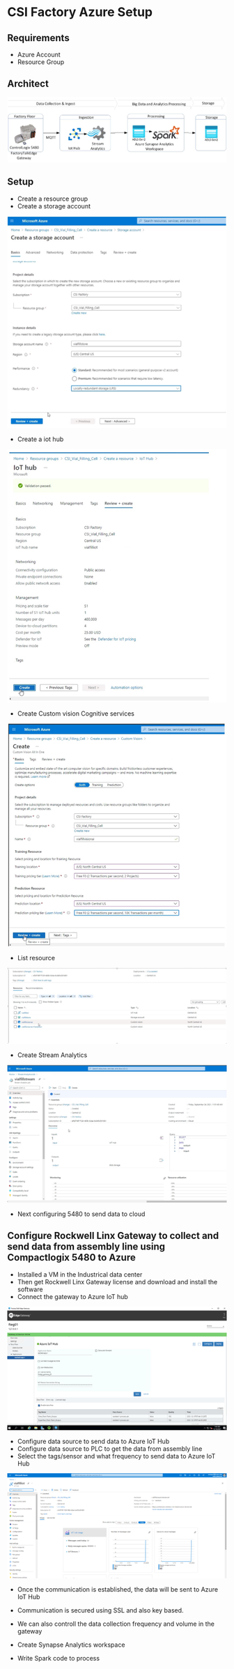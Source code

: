 # CSI Factory Azure Setup

## Requirements

- Azure Account
- Resource Group

## Architect

![alt text](https://github.com/balakreshnan/csifactory/blob/main/IIoT/images/csi6.jpg "Architecture")

## Setup

- Create a resource group
- Create a storage account

![alt text](https://github.com/balakreshnan/csifactory/blob/main/IIoT/images/csi5.jpg "Architecture")

- Create a iot hub

![alt text](https://github.com/balakreshnan/csifactory/blob/main/IIoT/images/csi1.jpg "Architecture")

- Create Custom vision Cognitive services

![alt text](https://github.com/balakreshnan/csifactory/blob/main/IIoT/images/csi2.jpg "Architecture")

- List resource

![alt text](https://github.com/balakreshnan/csifactory/blob/main/IIoT/images/csi3.jpg "Architecture")

- Create Stream Analytics

![alt text](https://github.com/balakreshnan/csifactory/blob/main/IIoT/images/csi4.jpg "Architecture")

- Next configuring 5480 to send data to cloud

## Configure Rockwell Linx Gateway to collect and send data from assembly line using Compactlogix 5480 to Azure

- Installed a VM in the Industrical data center
- Then get Rockwell Linx Gateway license and download and install the software
- Connect the gateway to Azure IoT hub

![alt text](https://github.com/balakreshnan/csifactory/blob/main/IIoT/images/linegateway1.png "Architecture")

- Configure data source to send data to Azure IoT Hub
- Configure data source to PLC to get the data from assembly line
- Select the tags/sensor and what frequency to send data to Azure IoT Hub

![alt text](https://github.com/balakreshnan/csifactory/blob/main/IIoT/images/linegateway2.png "Architecture")

- Once the communication is established, the data will be sent to Azure IoT Hub
- Communication is secured using SSL and also key based.
- We can also controll the data collection frequency and volume in the gateway

- Create Synapse Analytics workspace
- Write Spark code to process